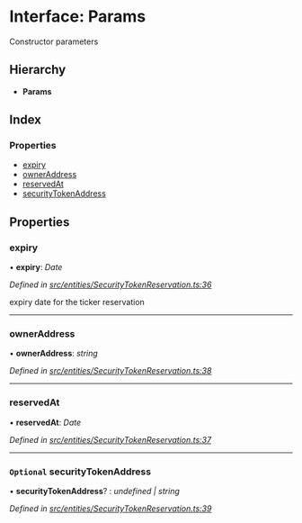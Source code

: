 # Interface: Params

Constructor parameters

## Hierarchy

* **Params**

## Index

### Properties

* [expiry](entities.params-6.md#expiry)
* [ownerAddress](entities.params-6.md#owneraddress)
* [reservedAt](entities.params-6.md#reservedat)
* [securityTokenAddress](entities.params-6.md#optional-securitytokenaddress)

## Properties

###  expiry

• **expiry**: *Date*

*Defined in [src/entities/SecurityTokenReservation.ts:36](https://github.com/PolymathNetwork/polymath-sdk/blob/ce52226/src/entities/SecurityTokenReservation.ts#L36)*

expiry date for the ticker reservation

___

###  ownerAddress

• **ownerAddress**: *string*

*Defined in [src/entities/SecurityTokenReservation.ts:38](https://github.com/PolymathNetwork/polymath-sdk/blob/ce52226/src/entities/SecurityTokenReservation.ts#L38)*

___

###  reservedAt

• **reservedAt**: *Date*

*Defined in [src/entities/SecurityTokenReservation.ts:37](https://github.com/PolymathNetwork/polymath-sdk/blob/ce52226/src/entities/SecurityTokenReservation.ts#L37)*

___

### `Optional` securityTokenAddress

• **securityTokenAddress**? : *undefined | string*

*Defined in [src/entities/SecurityTokenReservation.ts:39](https://github.com/PolymathNetwork/polymath-sdk/blob/ce52226/src/entities/SecurityTokenReservation.ts#L39)*
